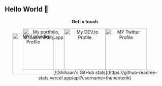 ## Hello World  👋  

<!--
**theneoterik/theneoterik** is a ✨ _special_ ✨ repository because its `README.md` (this file) appears on your GitHub profile.


                
-->


 
<p align="center">
<strong> Get in touch  </strong>
<br>


<div align="center">
<a title="Portfolio, shihaan.netlify.app" href="https://shihaan.netlify.app"><img alt="My portfolio, shihaan.netlify.app" src="https://i.ibb.co/7ngCcVb/port.png" width="130" /><a title="DEV.to Articles" href="https://dev.to/theneoterik"><img alt="My DEV.to Profile" src="https://i.ibb.co/xMs57Vq/dev.png" width="130" /><a title="Twitter Profile" href="https://twitter.com/the_neoterik"><img alt="MY Twitter Profile" src="https://i.ibb.co/tCzH0hL/twitt.png" width="130" /><a title="Linkedin Profile" href="https://www.linkedin.com/in/shihaan-w-s-7b6a851a0/"><img alt="MY Linkedin Profile" style="margin-top:-400px;" src="https://i.ibb.co/5KwdZ1P/link.png" width="130" />
  
  <a>
   ![Shihaan's GitHub stats](https://github-readme-stats.vercel.app/api?username=theneoterik)
 </a>
</div>
  
  





<!--- <a href="https://twitter.com/the_neoterik">
  <img src="https://img.icons8.com/android/24/000000/twitter.png" alt="shihaan.'s DEV Community Profile" >
  </a> &nbsp;
<a href="https://www.linkedin.com/in/shihaan-w-s-7b6a851a0/">
  <img src="https://img.icons8.com/metro/26/000000/linkedin.png" alt="shihaan.'s DEV Community Profile" >
</a>&nbsp;
<a href="https://dev.to/the_neoterik">
  <img src="https://d2fltix0v2e0sb.cloudfront.net/dev-badge.svg" alt="shihaan.'s DEV Community Profile" height="25" width="31">
</a> ---> 
      
</p>


